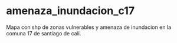 # amenaza_inundacion_c17
Mapa con shp de zonas vulnerables y amenaza de inundacion en la comuna 17 de santiago de cali.
